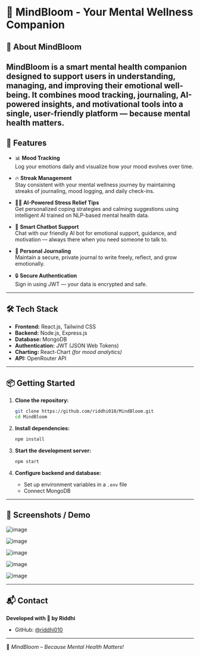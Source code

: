 # 🌿 MindBloom - Your Mental Wellness Companion

## 🧠 About MindBloom

**MindBloom** is a smart mental health companion designed to support users in understanding, managing, and improving their emotional well-being. It combines mood tracking, journaling, AI-powered insights, and motivational tools into a single, user-friendly platform — because mental health matters.
---
## 🚀 Features

- 📊 **Mood Tracking**  
  Log your emotions daily and visualize how your mood evolves over time.

- 🔥 **Streak Management**  
  Stay consistent with your mental wellness journey by maintaining streaks of journaling, mood logging, and daily check-ins.

- 🧘‍♀️ **AI-Powered Stress Relief Tips**  
  Get personalized coping strategies and calming suggestions using intelligent AI trained on NLP-based mental health data.

- 🤖 **Smart Chatbot Support**  
  Chat with our friendly AI bot for emotional support, guidance, and motivation — always there when you need someone to talk to.

- 📔 **Personal Journaling**  
  Maintain a secure, private journal to write freely, reflect, and grow emotionally.

- 🔒 **Secure Authentication**  
  Sign in using JWT — your data is encrypted and safe.
---
## 🛠️ Tech Stack

- **Frontend:** React.js, Tailwind CSS  
- **Backend:** Node.js, Express.js  
- **Database:** MongoDB  
- **Authentication:** JWT (JSON Web Tokens)  
- **Charting:** React-Chart *(for mood analytics)*
- **API:** OpenRouter API
---
## 📦 Getting Started

1. **Clone the repository:**

   ```bash
   git clone https://github.com/riddhi010/MindBloom.git
   cd MindBloom
   ```

2. **Install dependencies:**

   ```bash
   npm install
   ```

3. **Start the development server:**

   ```bash
   npm start
   ```

4. **Configure backend and database:**
   - Set up environment variables in a `.env` file
   - Connect MongoDB
---
## 📸 Screenshots / Demo

![image](https://github.com/user-attachments/assets/7fd949cd-4157-4d23-ba72-3cbff557683f)

![image](https://github.com/user-attachments/assets/aa11ac9b-1476-4374-a3e8-dcde56e0cea3)

![image](https://github.com/user-attachments/assets/79f15f30-af43-4f5c-a136-24d04e83e63c)

![image](https://github.com/user-attachments/assets/ea600220-cb8d-44ad-a795-c8faeca405d3)

![image](https://github.com/user-attachments/assets/25448896-c4bf-4b87-8ed3-146c73aaa7c1)

---
## 📬 Contact

**Developed with 💚 by Riddhi**

- GitHub: [@riddhi010](https://github.com/riddhi010)

---

🌱 *MindBloom – Because Mental Health Matters!*
